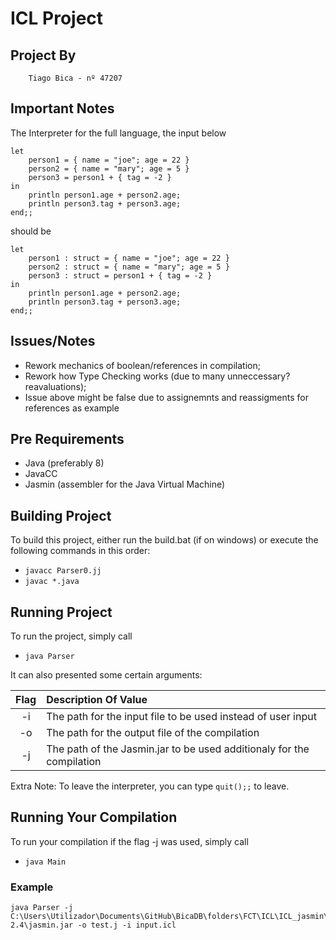 # ICL Project

## Project By

```
    Tiago Bica - nº 47207
```

## Important Notes

The Interpreter for the full language, the input below

```
let
    person1 = { name = "joe"; age = 22 }
    person2 = { name = "mary"; age = 5 }
    person3 = person1 + { tag = -2 }
in
    println person1.age + person2.age;
    println person3.tag + person3.age;
end;;
```

should be 

```
let
    person1 : struct = { name = "joe"; age = 22 }
    person2 : struct = { name = "mary"; age = 5 }
    person3 : struct = person1 + { tag = -2 }
in
    println person1.age + person2.age;
    println person3.tag + person3.age;
end;;
```

## Issues/Notes

*   Rework mechanics of boolean/references in compilation;
*   Rework how Type Checking works (due to many unneccessary? reavaluations);
*   Issue above might be false due to assignemnts and reassigments for references as example

## Pre Requirements

* Java (preferably 8)
* JavaCC
* Jasmin (assembler for the Java Virtual Machine)

## Building Project

To build this project, either run the build.bat (if on windows) or execute the following commands in this order:

*   `javacc Parser0.jj`
*   `javac *.java`

## Running Project

To run the project, simply call

*   `java Parser`

It can also presented some certain arguments:

| Flag | Description Of Value |
|:-:|:-|
|-i|The path for the input file to be used instead of user input|
|-o|The path for the output file of the compilation|
|-j|The path of the Jasmin.jar to be used additionaly for the compilation|

Extra Note: To leave the interpreter, you can type `quit();;` to leave.

## Running Your Compilation

To run your compilation if the flag -j was used, simply call

*   `java Main`

### Example

```
java Parser -j C:\Users\Utilizador\Documents\GitHub\BicaDB\folders\FCT\ICL\ICL_jasmin\jasmin-2.4\jasmin.jar -o test.j -i input.icl
```
